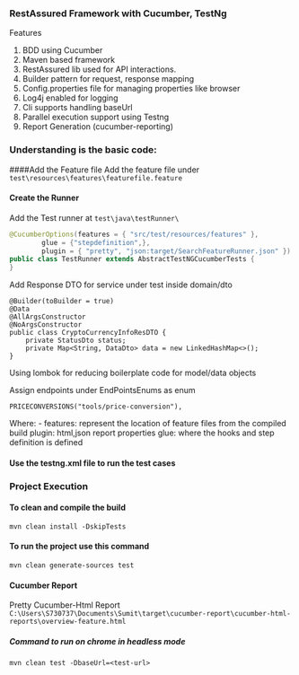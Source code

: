 ### RestAssured Framework with Cucumber, TestNg

Features

1. BDD using Cucumber
2. Maven based framework
3. RestAssured lib used for API interactions. 
4. Builder pattern for request, response mapping
5. Config.properties file for managing properties like browser
6. Log4j enabled for logging
7. Cli supports handling baseUrl
8. Parallel execution support using Testng
9. Report Generation (cucumber-reporting)

### Understanding is the basic code:
####Add the Feature file
Add the feature file under `test\resources\features\featurefile.feature`

#### Create the Runner

Add the Test runner at `test\java\testRunner\`
```java
@CucumberOptions(features = { "src/test/resources/features" }, 
        glue = {"stepdefinition",},
        plugin = { "pretty", "json:target/SearchFeatureRunner.json" })
public class TestRunner extends AbstractTestNGCucumberTests {
}
``` 

Add Response DTO for service under test inside domain/dto
```
@Builder(toBuilder = true)
@Data
@AllArgsConstructor
@NoArgsConstructor
public class CryptoCurrencyInfoResDTO {
    private StatusDto status;
    private Map<String, DataDto> data = new LinkedHashMap<>();
}
```
Using lombok for reducing boilerplate code for model/data objects

Assign endpoints under EndPointsEnums as enum
```
PRICECONVERSIONS("tools/price-conversion"),
```
Where: -
features: represent the location of feature files from the compiled build
plugin: html,json report properties
glue: where the hooks and step definition is defined

#### Use the testng.xml file to run the test cases

### Project Execution

#### To clean and compile the build

`mvn clean install -DskipTests`

#### To run the project use this command

`mvn clean generate-sources test`

#### Cucumber Report

Pretty Cucumber-Html Report
`C:\Users\S730737\Documents\Sumit\target\cucumber-report\cucumber-html-reports\overview-feature.html`

##### Command to run on chrome in headless mode
`mvn clean test -DbaseUrl=<test-url>`

